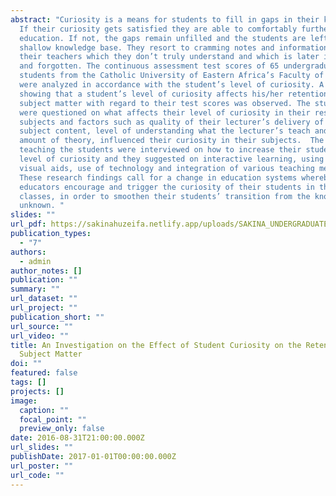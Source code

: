 ```yaml
---
abstract: "Curiosity is a means for students to fill in gaps in their knowledge.
  If their curiosity gets satisfied they are able to comfortably further their
  education. If not, the gaps remain unfilled and the students are left with a
  shallow knowledge base. They resort to cramming notes and information given by
  their teachers which they don’t truly understand and which is later ignored
  and forgotten. The continuous assessment test scores of 65 undergraduate
  students from the Catholic University of Eastern Africa’s Faculty of Education
  were analyzed in accordance with the student’s level of curiosity. A trend
  showing that a student’s level of curiosity affects his/her retention of
  subject matter with regard to their test scores was observed. The students
  were questioned on what affects their level of curiosity in their respective
  subjects and factors such as quality of their lecturer’s delivery of the
  subject content, level of understanding what the lecturer’s teach and the
  amount of theory, influenced their curiosity in their subjects.  The lecturers
  teaching the students were interviewed on how to increase their students’
  level of curiosity and they suggested on interactive learning, using audio and
  visual aids, use of technology and integration of various teaching methods.
  These research findings call for a change in education systems whereby
  educators encourage and trigger the curiosity of their students in their
  classes, in order to smoothen their students’ transition from the known to the
  unknown. "
slides: ""
url_pdf: https://sakinahuzeifa.netlify.app/uploads/SAKINA_UNDERGRADUATE_RESEARCH_PROJECT.pdf
publication_types:
  - "7"
authors:
  - admin
author_notes: []
publication: ""
summary: ""
url_dataset: ""
url_project: ""
publication_short: ""
url_source: ""
url_video: ""
title: An Investigation on the Effect of Student Curiosity on the Retention of
  Subject Matter
doi: ""
featured: false
tags: []
projects: []
image:
  caption: ""
  focal_point: ""
  preview_only: false
date: 2016-08-31T21:00:00.000Z
url_slides: ""
publishDate: 2017-01-01T00:00:00.000Z
url_poster: ""
url_code: ""
---
```

